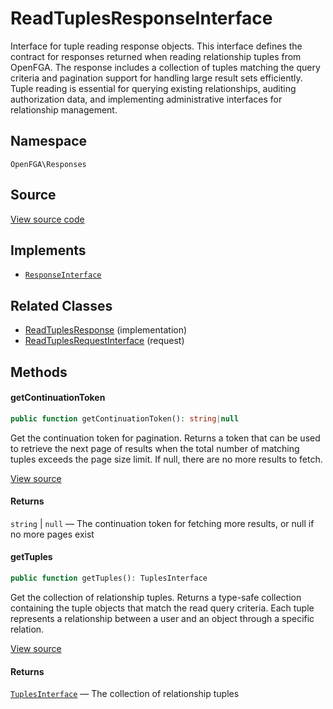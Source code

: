 # ReadTuplesResponseInterface

Interface for tuple reading response objects. This interface defines the contract for responses returned when reading relationship tuples from OpenFGA. The response includes a collection of tuples matching the query criteria and pagination support for handling large result sets efficiently. Tuple reading is essential for querying existing relationships, auditing authorization data, and implementing administrative interfaces for relationship management.

## Namespace

`OpenFGA\Responses`

## Source

[View source code](https://github.com/evansims/openfga-php/blob/main/src/Responses/ReadTuplesResponseInterface.php)

## Implements

* [`ResponseInterface`](ResponseInterface.md)

## Related Classes

* [ReadTuplesResponse](Responses/ReadTuplesResponse.md) (implementation)
* [ReadTuplesRequestInterface](Requests/ReadTuplesRequestInterface.md) (request)

## Methods

#### getContinuationToken

```php
public function getContinuationToken(): string|null

```

Get the continuation token for pagination. Returns a token that can be used to retrieve the next page of results when the total number of matching tuples exceeds the page size limit. If null, there are no more results to fetch.

[View source](https://github.com/evansims/openfga-php/blob/main/src/Responses/ReadTuplesResponseInterface.php#L44)

#### Returns

`string` &#124; `null` — The continuation token for fetching more results, or null if no more pages exist

#### getTuples

```php
public function getTuples(): TuplesInterface

```

Get the collection of relationship tuples. Returns a type-safe collection containing the tuple objects that match the read query criteria. Each tuple represents a relationship between a user and an object through a specific relation.

[View source](https://github.com/evansims/openfga-php/blob/main/src/Responses/ReadTuplesResponseInterface.php#L55)

#### Returns

[`TuplesInterface`](Models/Collections/TuplesInterface.md) — The collection of relationship tuples
